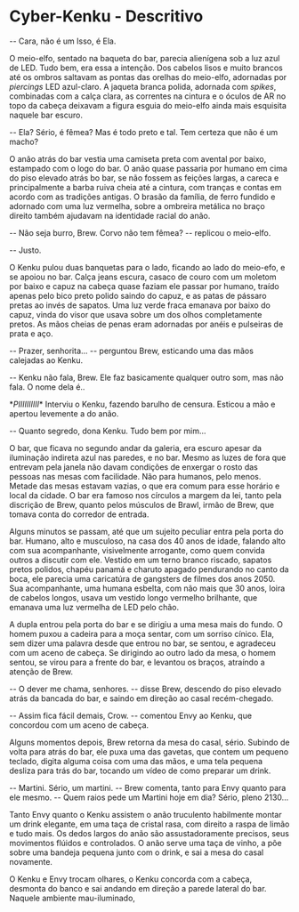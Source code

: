 # Cyber-Kenku - Descritivo

-- Cara, não é um Isso, é Ela.

O meio-elfo, sentado na baqueta do bar, parecia alienígena sob a luz azul de LED. Tudo bem, era essa a intenção. Dos cabelos lisos e muito brancos até os ombros saltavam as pontas das orelhas do meio-elfo, adornadas por *piercings* LED azul-claro. A jaqueta branca polida, adornada com *spikes*, combinadas com a calça clara, as correntes na cintura e o óculos de AR no topo da cabeça deixavam a figura esguia do meio-elfo ainda mais esquisita
naquele bar escuro.

-- Ela? Sério, é fêmea? Mas é todo preto e tal. Tem certeza que não é um macho?

O anão atrás do bar vestia uma camiseta preta com avental por baixo, estampado com o logo do bar. O anão quase passaria por humano em cima do piso elevado atrás bo bar, se não fossem as feições largas, a careca e principalmente a barba ruiva cheia até a cintura, com tranças e contas em acordo com as tradições antigas. O brasão da família, de ferro fundido e adornado com uma luz vermelha, sobre a ombreira metálica no braço direito também ajudavam na identidade racial do anão.

-- Não seja burro, Brew. Corvo não tem fêmea? -- replicou o meio-elfo.

-- Justo.

O Kenku pulou duas banquetas para o lado, ficando ao lado do meio-efo, e se apoiou no bar. Calça jeans escura, casaco de couro com um moletom por baixo e capuz na cabeça quase faziam ele passar por humano, traído apenas pelo bico preto polido saindo do capuz, e as patas de pássaro pretas ao invés de sapatos. Uma luz verde fraca emanava por baixo do capuz, vinda do visor que usava sobre um dos olhos completamente pretos. As mãos cheias de penas eram adornadas por anéis e pulseiras de prata e aço.

-- Prazer, senhorita... -- perguntou Brew, esticando uma das mãos calejadas ao Kenku.

-- Kenku não fala, Brew. Ele faz basicamente qualquer outro som, mas não fala. O nome dela é..

\**PIIIIIIIIII*\* Interviu o Kenku, fazendo barulho de censura. Esticou a mão e apertou levemente a do anão.

-- Quanto segredo, dona Kenku. Tudo bem por mim...

O bar, que ficava no segundo andar da galeria, era escuro apesar da iluminação indireta azul nas paredes, e no bar. Mesmo as luzes de fora que entrevam pela janela não davam condições de enxergar o rosto das pessoas nas mesas com facilidade. Não para humanos, pelo menos. Metade das mesas estavam vazias, o que era comum para esse horário e local da cidade. O bar era famoso nos círculos a margem da lei, tanto pela discrição de Brew, quanto pelos músculos de Brawl, irmão de Brew, que tomava conta do corredor de entrada.

Alguns minutos se passam, até que um sujeito peculiar entra pela porta do bar. Humano, alto e musculoso, na casa dos 40 anos de idade, falando alto com sua acompanhante, visivelmente arrogante, como quem convida outros a discutir com ele. Vestido em um terno branco riscado, sapatos pretos polidos, chapéu panamá e charuto apagado pendurando no canto da boca, ele parecia uma caricatúra de gangsters de filmes dos anos 2050. Sua acompanhante, uma humana esbelta, com não mais que 30 anos, loira de cabelos longos, usava um vestido longo vermelho brilhante, que emanava uma luz vermelha de LED pelo chão.

A dupla entrou pela porta do bar e se dirigiu a uma mesa mais do fundo. O homem puxou a cadeira para a moça sentar, com um sorriso cínico. Ela, sem dizer uma palavra desde que entrou no bar, se sentou, e agradeceu com um aceno de cabeça. Se dirigindo ao outro lado da mesa, o homem sentou, se virou para a frente do bar, e levantou os braços, atraíndo a atenção de Brew.

-- O dever me chama, senhores. -- disse Brew, descendo do piso elevado atrás da bancada do bar, e saindo em direção ao casal recém-chegado.

-- Assim fica fácil demais, Crow. -- comentou Envy ao Kenku, que concordou com um aceno de cabeça.

Alguns momentos depois, Brew retorna da mesa do casal, sério. Subindo de volta para atrás do bar, ele puxa uma das gavetas, que contem um pequeno teclado, digita alguma coisa com uma das mãos, e uma tela pequena desliza para trás do bar, tocando um vídeo de como preparar um drink.

-- Martini. Sério, um martini. -- Brew comenta, tanto para Envy quanto para ele mesmo. -- Quem raios pede um Martini hoje em dia? Sério, pleno 2130...

Tanto Envy quanto o Kenku assistem o anão truculento habilmente montar um drink elegante, em uma taça de cristal rasa, com direito a raspa de limão e tudo mais. Os dedos largos do anão são assustadoramente precisos, seus movimentos flúidos e controlados. O anão serve uma taça de vinho, a põe sobre uma bandeja pequena junto com o drink, e sai a mesa do casal novamente.

O Kenku e Envy trocam olhares, o Kenku concorda com a cabeça, desmonta do banco e sai andando em direção a parede lateral do bar. Naquele ambiente mau-iluminado, 
